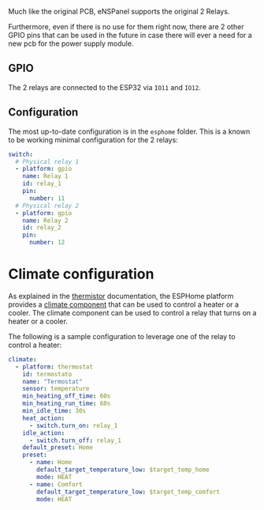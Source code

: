 Much like the original PCB, eNSPanel supports the original 2 Relays.

Furthermore, even if there is no use for them right now, there are 2 other GPIO pins that can be used in the future in case there will ever a need for a new pcb for the power supply module.
## GPIO

The 2 relays are connected to the ESP32 via `IO11` and `IO12`.

## Configuration

The most up-to-date configuration is in the `esphome` folder. This is a known to be working minimal configuration for the 2 relays:

```yaml
switch:
  # Physical relay 1
  - platform: gpio
    name: Relay 1
    id: relay_1
    pin:
      number: 11
  # Physical relay 2
  - platform: gpio
    name: Relay 2
    id: relay_2
    pin:
      number: 12
```


# Climate configuration

As explained in the [thermistor](thermistor.md) documentation, the ESPHome platform provides a [climate component](https://esphome.io/components/climate/index.html) that can be used to control a heater or a cooler. The climate component can be used to control a relay that turns on a heater or a cooler. 

The following is a sample configuration to leverage one of the relay to control a heater:

```yaml
climate:
  - platform: thermostat
    id: termostato
    name: "Termostat"
    sensor: temperature
    min_heating_off_time: 60s
    min_heating_run_time: 60s
    min_idle_time: 30s
    heat_action:
      - switch.turn_on: relay_1
    idle_action:
      - switch.turn_off: relay_1
    default_preset: Home
    preset:
      - name: Home
        default_target_temperature_low: $target_temp_home
        mode: HEAT
      - name: Comfort
        default_target_temperature_low: $target_temp_comfort
        mode: HEAT
```
